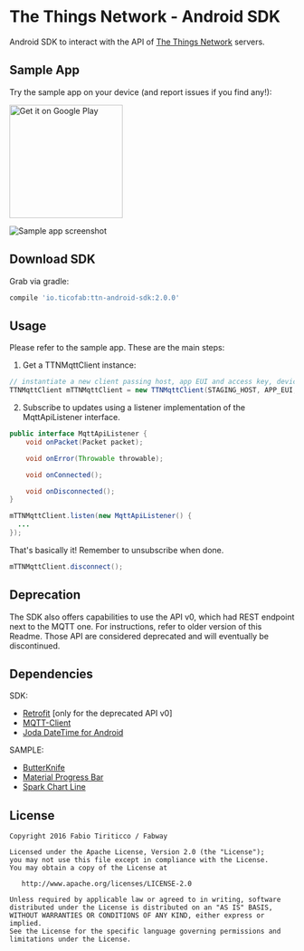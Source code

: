 The Things Network - Android SDK
================================

Android SDK to interact with the API of [The Things Network](http://thethingsnetwork.org) servers.

Sample App
----------

Try the sample app on your device (and report issues if you find any!):

<a href="https://play.google.com/store/apps/details?id=org.ttn.android.sample&utm_source=global_co&utm_medium=prtnr&utm_content=Mar2515&utm_campaign=PartBadge&pcampaignid=MKT-AC-global-none-all-co-pr-py-PartBadges-Oct1515-1"><img width="200" alt="Get it on Google Play" src="https://play.google.com/intl/en_us/badges/images/apps/en-play-badge.png" /></a>

![Sample app screenshot](https://github.com/ticofab/The-Things-Network-Android-SDK/blob/master/img/sample-screenshot.png)

Download SDK
------------

Grab via gradle:

```groovy
compile 'io.ticofab:ttn-android-sdk:2.0.0'
```

Usage
-----

Please refer to the sample app. These are the main steps:

1) Get a TTNMqttClient instance:

```java
// instantiate a new client passing host, app EUI and access key, device to track ("+" for all devices)
TTNMqttClient mTTNMqttClient = new TTNMqttClient(STAGING_HOST, APP_EUI, ACCESS_KEY, "+");
```

2) Subscribe to updates using a listener implementation of the MqttApiListener interface.

```java
public interface MqttApiListener {
    void onPacket(Packet packet);

    void onError(Throwable throwable);

    void onConnected();

    void onDisconnected();
}
```

```java
mTTNMqttClient.listen(new MqttApiListener() {
  ...
});
```

That's basically it! Remember to unsubscribe when done.

```java
mTTNMqttClient.disconnect();
```

Deprecation
-----------

The SDK also offers capabilities to use the API v0, which had REST endpoint next to the MQTT one. For instructions, refer to older version of this Readme. Those API are considered deprecated and will eventually be discontinued.

Dependencies
------------

SDK:

* [Retrofit](http://square.github.io/retrofit/) [only for the deprecated API v0]
* [MQTT-Client](https://github.com/fusesource/mqtt-client)
* [Joda DateTime for Android](https://github.com/dlew/joda-time-android)

SAMPLE:

* [ButterKnife](http://jakewharton.github.io/butterknife/)
* [Material Progress Bar](https://github.com/lsjwzh/MaterialLoadingProgressBar)
* [Spark Chart Line](https://github.com/robinhood/spark)

License
--------

    Copyright 2016 Fabio Tiriticco / Fabway

    Licensed under the Apache License, Version 2.0 (the "License");
    you may not use this file except in compliance with the License.
    You may obtain a copy of the License at

       http://www.apache.org/licenses/LICENSE-2.0

    Unless required by applicable law or agreed to in writing, software
    distributed under the License is distributed on an "AS IS" BASIS,
    WITHOUT WARRANTIES OR CONDITIONS OF ANY KIND, either express or implied.
    See the License for the specific language governing permissions and
    limitations under the License.

